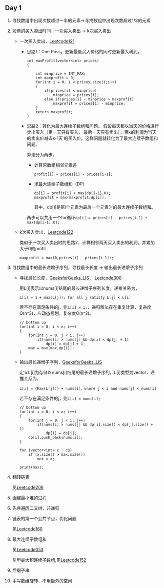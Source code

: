 ## Day 1

1. 寻找数组中出现次数超过一半的元素->寻找数组中出现次数超过1/3的元素

2. 股票的买入卖出时间，一次买入卖出 -> k次买入卖出

	- 一次买入卖出，[Leetcode121](https://github.com/shouguicai/Notes/blob/master/LeetCode/Leetcode121_Best%20Time%20to%20Buy%20and%20Sell%20Stock.md)

		- 思路1：One Pass，更新最低买入价格的同时更新最大利润。

			```
			int maxProfit(vector<int> prices)
			{

				int minprice = INT_MAX;
				int maxprofit = 0;
				for(int i = 0; i < prices.size();i++)
				{
					if(prices[i] < minprice)
						minprice = prices[i];
					else if(prices[i] - minprice > maxprofit)
						maxprofit = prices[i] - minprice;
				}
				return maxprofit;
			}
			```

		- 思路2：转化为最大连续子数组和问题。
		假设每天都以当天的价格进行卖出买入（第一天只有买入，
		最后一天只有卖出），第k的利润为当天的卖出价减去k-1天
		的买入价。这样问题就转化为了最大连续子数组和问题。

			算法分为两步，

			- 计算原数组相邻元素差
			
				```
				profit[i] = prices[i] - prices[i-1];
				```

			- 求最大连续子数组和（DP）

				```
				dp[i] = profit[i] + max(dp[i-1],0);
				maxprofit = max(maxprofit,dp[i]);
				```

				其中，dp[i]是第i个元素为最后一个元素时的最大连续子数组和。

			两步可以共用一个for循环```dp[i] = prices[i] - prices[i-1] + max(dp[i-1],0);```


	- k次买入卖出，[Leetcode122](https://github.com/shouguicai/Notes/blob/master/LeetCode/Leetcode122_Best%20Time%20to%20Buy%20and%20Sell%20Stock%20II.md)

		类似于一次买入卖出时的思路2，计算相邻两天买入卖出的利润，并累加大于0的profit
		
		```
		maxprofit = max(0,prices[i] - prices[i-1]);
		```

3. 寻找数组中的最长递增子序列，寻找最长长度 -> 输出最长递增子序列

 	- 寻找最长长度，[GeeksforGeeks_LIS](https://github.com/shouguicai/Notes/blob/master/GeeksforGeeks/Longest%20Increasing%20Subsequence.md)，
 	  [Leetcode300](https://github.com/shouguicai/Notes/blob/master/LeetCode/Leetcode300_Longest%20Increasing%20Subsequence.md)

 	  	用L[i]表示以nums[i]结尾的最长递增子序列长度，递推关系为，

 	  	```
 	  	L[i] = 1 + max(L[j]); for all j satisfy L[j] < L[i] 
 	  	```

 	  	若不存在满足条件的j，则```L[i] = 1;```，递归解法存在重复计算，复杂度O(n^3)，应动态规划，复杂度O(n^2)。

 	  	```
 	  	// bottom up
        for(int i = 0; i < n; i++)
        {
            for(int j = 0; j < i; j++)
                if(nums[i] > nums[j] && dp[i] < dp[j] + 1)
                    dp[i] = dp[j] + 1;
            max = max(max,dp[i]);
        }
 	  	```

	- 输出最长递增子序列，[GeeksforGeeks_LIS](https://www.geeksforgeeks.org/construction-of-longest-increasing-subsequence-using-dynamic-programming/)

		定义L[i]为存储以nums[i]结尾的最长递增子序列，L[i]类型为vector，递推关系为，
		
		```
		L[i] = {Max(L[j])} + nums[i]，where j < i and nums[j] < nums[i]
		```
		若不存在满足条件的j，则```L[i] = nums[i];```

		```
 	  	// bottom up
        for(int i = 0; i < n; i++)
        {
            for(int j = 0; j < i; j++)
                if(nums[i] > nums[j] && dp[i].size() < dp[j].size() + 1)
                    dp[i] = dp[j];
            dp[i].push_back(nums[i]);
        }

        for (vector<int> x : dp)
        	if (x.size() > max.size())
            	max = x;
            
        print(max);
        ```

4. 翻转链表

	见[Leetcode206](https://github.com/shouguicai/Notes/blob/master/LeetCode/Leetcode206_Reverse%20Linked%20List.md)

5. 画建最小堆的过程
6. 先序遍历二叉树，非递归
7. 链表的第一个公共节点，优化问题

	见[Leetcode160](https://github.com/shouguicai/Notes/blob/master/LeetCode/Leetcode160_Intersection%20of%20Two%20Linked%20Lists.md)

8. 最大连续子数组和

	见[Leetcode053](https://github.com/shouguicai/Notes/blob/master/LeetCode/Leetcode053_Maximum%20Subarray.md)

	引申最大积连续子数组,见[Leetcode152](https://github.com/shouguicai/Notes/blob/master/LeetCode/Leetcode152_Maximum%20Product%20Subarray.md)

9. 后缀子串
10. 手写数组旋转、不用额外的空间
